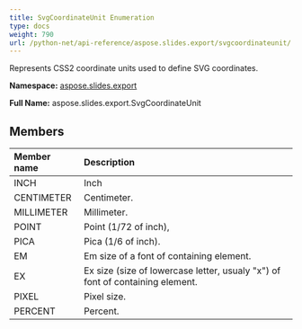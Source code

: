 ```yaml
---
title: SvgCoordinateUnit Enumeration
type: docs
weight: 790
url: /python-net/api-reference/aspose.slides.export/svgcoordinateunit/
---
```


Represents CSS2 coordinate units used to define SVG coordinates.

**Namespace:** [aspose.slides.export](/slides/python-net/api-reference/aspose.slides.export/)

**Full Name:** aspose.slides.export.SvgCoordinateUnit



## **Members**
|**Member name**|**Description**|
| :- | :- |
|INCH|Inch|
|CENTIMETER|Centimeter.|
|MILLIMETER|Millimeter.|
|POINT|Point (1/72 of inch),|
|PICA|Pica (1/6 of inch).|
|EM|Em size of a font of containing element.|
|EX|Ex size (size of lowercase letter, usualy "x") of font of containing element.|
|PIXEL|Pixel size.|
|PERCENT|Percent.|

